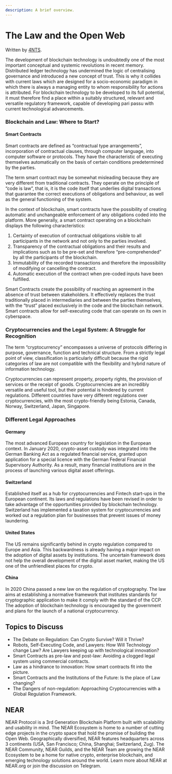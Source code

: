 ```yaml
---
description: A brief overview.
---
```


# The Law and the Open Web

Written by [4NTS](https://nearguilds.com/documentation/).&#x20;

The development of blockchain technology is undoubtedly one of the most important conceptual and systemic revolutions in recent memory. Distributed ledger technology has undermined the logic of centralising governance and introduced a new concept of trust. This is why it collides with current laws which are designed for a socio-economic paradigm in which there is always a managing entity to whom responsibility for actions is attributed. For blockchain technology to be developed to its full potential, it must therefore find a place within a suitably structured, relevant and versatile regulatory framework, capable of developing pari passu with current technological advancements.

### Blockchain and Law: Where to Start?

#### Smart Contracts

Smart contracts are defined as “contractual type arrangements”, incorporation of contractual clauses, through computer language, into computer software or protocols. They have the characteristic of executing themselves automatically on the basis of certain conditions predetermined by the parties.

The term smart contract may be somewhat misleading because they are very different from traditional contracts. They operate on the principle of “code is law”, that is, it is the code itself that underlies digital transactions that guarantee the correct executions of obligations and behaviour, as well as the general functioning of the system.&#x20;

In the context of blockchain, smart contracts have the possibility of creating automatic and unchangeable enforcement of any obligations coded into the platform. More generally, a smart contract operating on a blockchain displays the following characteristics:

1. Certainty of execution of contractual obligations visible to all participants in the network and not only to the parties involved.
2. Transparency of the contractual obligations and their results and implications such as to be pre-set and therefore “pre-comprehended” by all the participants of the blockchain.
3. Immutability of the recorded transactions and therefore the impossibility of modifying or cancelling the contract.
4. Automatic execution of the contract when pre-coded inputs have been fulfilled.

Smart Contracts create the possibility of reaching an agreement in the absence of trust between stakeholders. It effectively replaces the trust traditionally placed in intermediaries and between the parties themselves, with the “trust” placed exclusively in the code and the blockchain network. Smart contracts allow for self-executing code that can operate on its own in cyberspace.

### Cryptocurrencies and the Legal System: A Struggle for Recognition

The term “cryptocurrency” encompasses a universe of protocols differing in purpose, governance, function and technical structure. From a strictly legal point of view, classification is particularly difficult because the rigid categories of law are not compatible with the flexibility and hybrid nature of information technology.&#x20;

Cryptocurrencies can represent property, property rights, the provision of services or the receipt of goods. Cryptocurrencies are an incredibly versatile and useful tool, but their potential is hindered by current regulations. Different countries have very different regulations over cryptocurrencies, with the most crypto-friendly being Estonia, Canada, Norway, Switzerland, Japan, Singapore.

### Different Legal Approaches

#### Germany

The most advanced European country for legislation in the European context. In January 2020, crypto-asset custody was integrated into the German Banking Act as a regulated financial service, granted upon application for a special licence with the German Federal Financial Supervisory Authority. As a result, many financial institutions are in the process of launching various digital asset offerings.

#### Switzerland

Established itself as a hub for cryptocurrencies and Fintech start-ups in the European continent. Its laws and regulations have been revised in order to take advantage of the opportunities provided by blockchain technology. Switzerland has implemented a taxation system for cryptocurrencies and worked out a regulation plan for businesses that prevent issues of money laundering.

#### United States

The US remains significantly behind in crypto regulation compared to Europe and Asia. This backwardness is already having a major impact on the adoption of digital assets by institutions. The uncertain framework does not help the overall development of the digital asset market, making the US one of the unfriendliest places for crypto.

#### China

In 2020 China passed a new law on the regulation of cryptography. The law aims at establishing a normative framework that institutes standards for cryptographic application to make it comply with the standard of the CCP. The adoption of blockchain technology is encouraged by the government and plans for the launch of a national cryptocurrency.

## Topics to Discuss

* The Debate on Regulation: Can Crypto Survive? Will it Thrive?&#x20;
* Robots, Self-Executing Code, and Lawyers: How Will Technology change Law? Are Lawyers keeping up with technological innovation?&#x20;
* Smart Contracts as pre-law and post-law: Avoiding a clogged legal system using commercial contracts.&#x20;
* Law as a hindrance to innovation: How smart contracts fit into the picture.&#x20;
* Smart Contracts and the Institutions of the Future: Is the place of Law changing?&#x20;
* The Dangers of non-regulation: Approaching Cryptocurrencies with a Global Regulation Framework.

## NEAR&#x20;

NEAR Protocol is a 3rd Generation Blockchain Platform built with scalability and usability in mind. The NEAR Ecosystem is home to a number of cutting edge projects in the crypto space that hold the promise of building the Open Web. Geographically diversified, NEAR features headquarters across 3 continents (USA, San Francisco; China, Shanghai; Switzerland, Zug). The NEAR Community, NEAR Guilds, and the NEAR Team are growing the NEAR Ecosystem to be a home for native crypto, enterprise blockchain, and emerging technology solutions around the world. Learn more about NEAR at NEAR.org or join the discussion on Telegram.


